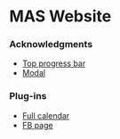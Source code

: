 # MAS Website


### Acknowledgments
* [Top progress bar](https://codepen.io/Codepalm/pen/oNXqWRV)
* [Modal](https://github.com/Riley-Brown/vanilla-js-modal)

### Plug-ins
* [Full calendar](https://fullcalendar.io/)
* [FB page](https://developers.facebook.com/docs/plugins/page-plugin/)
